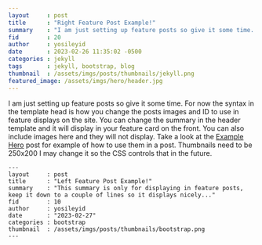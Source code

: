 ```yaml
---
layout     : post
title      : "Right Feature Post Example!"
summary    : "I am just setting up feature posts so give it some time. For now the syntax in the template head is how you change the posts images and ID."
fid        : 20
author     : yosileyid
date       : 2023-02-26 11:35:02 -0500
categories : jekyll
tags       : jekyll, bootstrap, blog
thumbnail  : /assets/imgs/posts/thumbnails/jekyll.png
featured_image: /assets/imgs/hero/header.jpg
---
```



I am just setting up feature posts so give it some time. For now the syntax in the template head is how you change the posts images and ID to use in feature displays on the site. You can change the summary in the header template and it will display in your feature card on the front. You can also include images here and they will not display. Take a look at the [Example Hero]() post for example of how to use them in a post. Thumbnails need to be 250x200 I may change it so the CSS controls that in the future.
<!--more-->
```
---
layout     : post
title      : "Left Feature Post Example!"
summary    : "This summary is only for displaying in feature posts, keep it down to a couple of lines so it displays nicely..."
fid        : 10
author     : yosileyid
date       : "2023-02-27"
categories : bootstrap
thumbnail  : /assets/imgs/posts/thumbnails/bootstrap.png
---
```